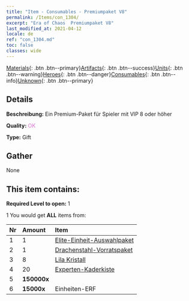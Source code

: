 ```yaml
---
title: "Item - Consumables - Premiumpaket V8"
permalink: /Items/con_1304/
excerpt: "Era of Chaos  Premiumpaket V8"
last_modified_at: 2021-04-12
locale: de
ref: "con_1304.md"
toc: false
classes: wide
---
```

 [Materials](/de/Items/){: .btn .btn--primary}[Artifacts](/de/Items/Artifacts/){: .btn .btn--success}[Units](/de/Items/Units/){: .btn .btn--warning}[Heroes](/de/Items/Heroes/){: .btn .btn--danger}[Consumables](/de/Items/Consumables/){: .btn .btn--info}[Unknown](/de/Items/Unknown/){: .btn .btn--primary}

## Details
 **Beschreibung:** Ein Premium-Paket für Spieler mit VIP 8 oder höher

 **Quality:** <span style="color: #DA70D6">OK</span>

 **Type:** Gift

## Gather

  None

## This item contains:

 **Required Level to open:** 1

 1 You would get **ALL** items  from:

  | Nr | Amount |     Item    |
  |:---|:-------|:------------|
  | 1 | 1 | [Elite-Einheit-Auswahlpaket](/de/Items/con_1318/) | 
  | 2 | 1 | [Drachenstahl-Vorratspaket](/de/Items/con_1316/) | 
  | 3 | 8 | [Lila Kristall](/de/Items/con_720/) | 
  | 4 | 20 | [Experten-Kaderkiste](/de/Items/con_776/) | 
  | 5 |  **150000x** | <i class="fas fa-coins"/> |  | 
  | 6 |  **15000x** | Einheiten-ERF |  | 
